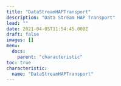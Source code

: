 ```yaml
---
title: "DataStreamHAPTransport"
description: "Data Stream HAP Transport"
lead: ""
date: 2021-04-05T11:54:45.000Z
draft: false
images: []
menu:
  docs:
    parent: "characteristic"
toc: true
characteristic:
  name: "DataStreamHAPTransport"
---
```

